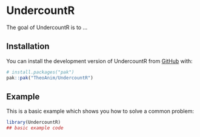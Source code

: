 
# UndercountR

<!-- badges: start -->
<!-- badges: end -->

The goal of UndercountR is to ...

## Installation

You can install the development version of UndercountR from [GitHub](https://github.com/) with:

``` r
# install.packages("pak")
pak::pak("TheoAnim/UndercountR")
```

## Example

This is a basic example which shows you how to solve a common problem:

``` r
library(UndercountR)
## basic example code
```

